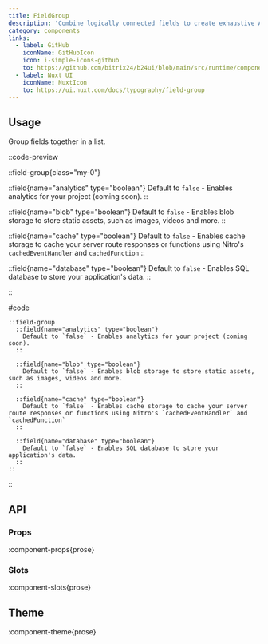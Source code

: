 ```yaml
---
title: FieldGroup
description: 'Combine logically connected fields to create exhaustive API documentation.'
category: components
links:
  - label: GitHub
    iconName: GitHubIcon
    icon: i-simple-icons-github
    to: https://github.com/bitrix24/b24ui/blob/main/src/runtime/components/prose/FieldGroup.vue
  - label: Nuxt UI
    iconName: NuxtIcon
    to: https://ui.nuxt.com/docs/typography/field-group
---
```


## Usage

Group fields together in a list.

::code-preview

::field-group{class="my-0"}

  ::field{name="analytics" type="boolean"}
  Default to `false` - Enables analytics for your project (coming soon).
  ::

  ::field{name="blob" type="boolean"}
  Default to `false` - Enables blob storage to store static assets, such as images, videos and more.
  ::

  ::field{name="cache" type="boolean"}
  Default to `false` - Enables cache storage to cache your server route responses or functions using Nitro's `cachedEventHandler` and `cachedFunction`
  ::

  ::field{name="database" type="boolean"}
  Default to `false` - Enables SQL database to store your application's data.
  ::

::

#code

```mdc
::field-group
  ::field{name="analytics" type="boolean"}
    Default to `false` - Enables analytics for your project (coming soon).
  ::

  ::field{name="blob" type="boolean"}
    Default to `false` - Enables blob storage to store static assets, such as images, videos and more.
  ::

  ::field{name="cache" type="boolean"}
    Default to `false` - Enables cache storage to cache your server route responses or functions using Nitro's `cachedEventHandler` and `cachedFunction`
  ::

  ::field{name="database" type="boolean"}
    Default to `false` - Enables SQL database to store your application's data.
  ::
::
```

::

## API

### Props

:component-props{prose}

### Slots

:component-slots{prose}

## Theme

:component-theme{prose}
